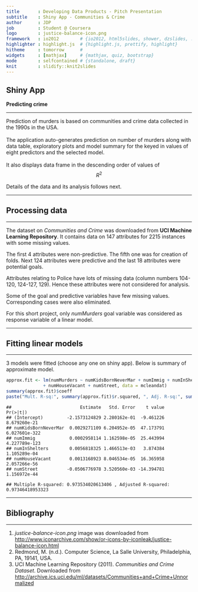 ```yaml
---
title       : Developing Data Products - Pitch Presentation
subtitle    : Shiny App - Communities & Crime
author      : JDP
job         : Student @ Coursera
logo        : justice-balance-icon.png
framework   : io2012        # {io2012, html5slides, shower, dzslides, ...}
highlighter : highlight.js  # {highlight.js, prettify, highlight}
hitheme     : tomorrow      # 
widgets     : [mathjax]     # {mathjax, quiz, bootstrap}
mode        : selfcontained # {standalone, draft}
knit        : slidify::knit2slides
---
```


<style>
em {
  font-style: italic
}
strong {
  font-weight: bold;
}
</style>

## Shiny App

**Predicting crime**
<hr color=red></hr>

Prediction of murders is based on communities and crime data collected in the 1990s in the USA.
<br/><br/>
The application auto-generates prediction on number of murders along with data table, exploratory plots and model summary for the keyed in values of eight predictors and the selected model.
<br/><br/>
It also displays data frame in the descending order of values of $$R^2$$

Details of the data and its analysis follows next.

---

## Processing data
<hr color=red></hr>

The dataset on *Communities and Crime* was downloaded from **UCI Machine Learning Repository**. It contains data on 147 attributes for 2215 instances with some missing values.  

The first 4 attributes were non-predictive. The fifth one was for creation of folds. Next 124 attributes were predictive and the last 18 attributes were potential goals.

Attributes relating to Police have lots of missing data (column numbers 104-120, 124-127, 129). Hence these attributes were not considered for analysis.

Some of the goal and predictive variables have few missing values. Corresponding cases were also eliminated.

For this short project, only *numMurders* goal variable was considered as response variable of a linear model.

---

## Fitting linear models
<hr color=red></hr>

3 models were fitted (choose any one on shiny app). Below is summary of  approximate model.



```r
approx.fit <- lm(numMurders ~ numKidsBornNeverMar + numImmig + numInShelters 
              + numHouseVacant + numStreet, data = mcleandat)
summary(approx.fit)$coeff
paste("Mult. R-sq:", summary(approx.fit)$r.squared, ", Adj. R-sq:", summary(approx.fit)$adj.r.squared)
```

```
##                          Estimate   Std. Error    t value      Pr(>|t|)
## (Intercept)         -2.1573124829 2.280162e-01  -9.461226  8.679260e-21
## numKidsBornNeverMar  0.0029271109 6.204952e-05  47.173791 6.027601e-322
## numImmig             0.0002958114 1.162598e-05  25.443994 4.227789e-123
## numInShelters        0.0056818325 1.466513e-03   3.874384  1.105289e-04
## numHouseVacant       0.0013168923 8.046534e-05  16.365958  2.057266e-56
## numStreet           -0.0506776978 3.520560e-03 -14.394781  1.156972e-44
```

```
## Multiple R-squared: 0.973534020613406 , Adjusted R-squared: 0.97346418953323
```

---

## Bibliography
<hr color=red></hr>

<ol>
<li><em>justice-balance-icon.png</em> image was downloaded from <a href="http://www.iconarchive.com/show/or-icons-by-iconleak/justice-balance-icon.html">http://www.iconarchive.com/show/or-icons-by-iconleak/justice-balance-icon.html</a></li>
<li>Redmond, M. (n.d.). Computer Science, La Salle University, Philadelphia, PA, 19141, USA.</li>
<li>UCI Machine Learning Repository (2011). <em>Communities and Crime Dataset</em>. Downloaded from <a href="http://archive.ics.uci.edu/ml/datasets/Communities+and+Crime+Unnormalized">http://archive.ics.uci.edu/ml/datasets/Communities+and+Crime+Unnormalized</a></li>
</ol>

